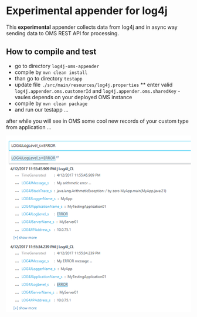 # Experimental appender for log4j
This **experimental** appender collects data from log4j and in async way sending data to OMS REST API for processing.

## How to compile and test
* go to directory `log4j-oms-appender`
* compile by `mvn clean install`
* than go to directory `testapp`
* update file `./src/main/resources/log4j.properties` 
** enter valid `log4j.appender.oms.customerId` and `log4j.appender.oms.sharedKey` - vaules depends on your deployed OMS instance
* compile by `mvn clean package`
* and run our testapp ...

after while you will see in OMS some cool new records of your custom type from application ...

![oms](img/img1.png)



